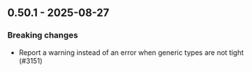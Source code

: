 ## 0.50.1 - 2025-08-27

### Breaking changes

- Report a warning instead of an error when generic types are not tight (#3151)
